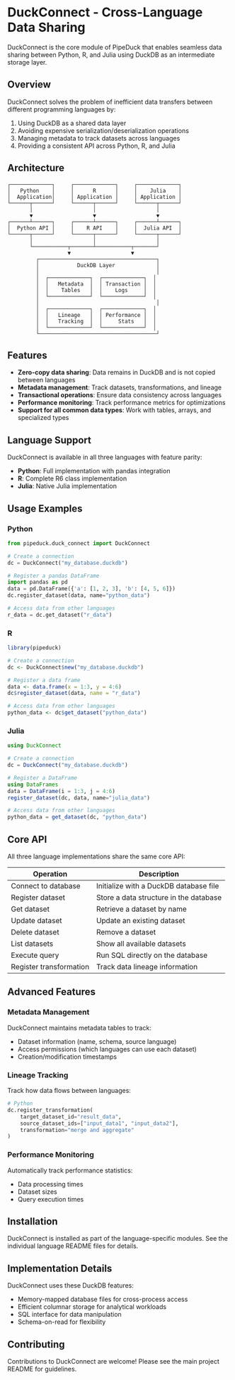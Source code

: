 # DuckConnect - Cross-Language Data Sharing

DuckConnect is the core module of PipeDuck that enables seamless data sharing between Python, R, and Julia using DuckDB as an intermediate storage layer.

## Overview

DuckConnect solves the problem of inefficient data transfers between different programming languages by:

1. Using DuckDB as a shared data layer
2. Avoiding expensive serialization/deserialization operations
3. Managing metadata to track datasets across languages
4. Providing a consistent API across Python, R, and Julia

## Architecture

```
┌─────────────┐     ┌─────────────┐     ┌─────────────┐
│   Python    │     │      R      │     │    Julia    │
│  Application│     │ Application │     │ Application │
└──────┬──────┘     └──────┬──────┘     └──────┬──────┘
       │                   │                   │
       ▼                   ▼                   ▼
┌──────┴──────┐     ┌──────┴──────┐     ┌──────┴──────┐
│  Python API │     │    R API    │     │  Julia API  │
└──────┬──────┘     └──────┬──────┘     └──────┬──────┘
       │                   │                   │
       └───────────┬───────┴───────────┬───────┘
                   ▼                   ▼
         ┌─────────────────────────────────────┐
         │            DuckDB Layer             │
         │                                     │
         │  ┌─────────────┐  ┌─────────────┐  │
         │  │   Metadata  │  │ Transaction │  │
         │  │    Tables   │  │    Logs     │  │
         │  └─────────────┘  └─────────────┘  │
         │                                     │
         │  ┌─────────────┐  ┌─────────────┐  │
         │  │   Lineage   │  │ Performance │  │
         │  │   Tracking  │  │     Stats   │  │
         │  └─────────────┘  └─────────────┘  │
         └─────────────────────────────────────┘
```

## Features

- **Zero-copy data sharing**: Data remains in DuckDB and is not copied between languages
- **Metadata management**: Track datasets, transformations, and lineage
- **Transactional operations**: Ensure data consistency across languages
- **Performance monitoring**: Track performance metrics for optimizations
- **Support for all common data types**: Work with tables, arrays, and specialized types

## Language Support

DuckConnect is available in all three languages with feature parity:

- **Python**: Full implementation with pandas integration
- **R**: Complete R6 class implementation
- **Julia**: Native Julia implementation

## Usage Examples

### Python

```python
from pipeduck.duck_connect import DuckConnect

# Create a connection
dc = DuckConnect("my_database.duckdb")

# Register a pandas DataFrame
import pandas as pd
data = pd.DataFrame({'a': [1, 2, 3], 'b': [4, 5, 6]})
dc.register_dataset(data, name="python_data")

# Access data from other languages
r_data = dc.get_dataset("r_data")
```

### R

```r
library(pipeduck)

# Create a connection
dc <- DuckConnect$new("my_database.duckdb")

# Register a data frame
data <- data.frame(x = 1:3, y = 4:6)
dc$register_dataset(data, name = "r_data")

# Access data from other languages
python_data <- dc$get_dataset("python_data")
```

### Julia

```julia
using DuckConnect

# Create a connection
dc = DuckConnect("my_database.duckdb")

# Register a DataFrame
using DataFrames
data = DataFrame(i = 1:3, j = 4:6)
register_dataset(dc, data, name="julia_data")

# Access data from other languages
python_data = get_dataset(dc, "python_data")
```

## Core API

All three language implementations share the same core API:

| Operation | Description |
|-----------|-------------|
| Connect to database | Initialize with a DuckDB database file |
| Register dataset | Store a data structure in the database |
| Get dataset | Retrieve a dataset by name |
| Update dataset | Update an existing dataset |
| Delete dataset | Remove a dataset |
| List datasets | Show all available datasets |
| Execute query | Run SQL directly on the database |
| Register transformation | Track data lineage information |

## Advanced Features

### Metadata Management

DuckConnect maintains metadata tables to track:
- Dataset information (name, schema, source language)
- Access permissions (which languages can use each dataset)
- Creation/modification timestamps

### Lineage Tracking

Track how data flows between languages:
```python
# Python
dc.register_transformation(
    target_dataset_id="result_data",
    source_dataset_ids=["input_data1", "input_data2"],
    transformation="merge and aggregate"
)
```

### Performance Monitoring

Automatically track performance statistics:
- Data processing times
- Dataset sizes
- Query execution times

## Installation

DuckConnect is installed as part of the language-specific modules. See the individual language README files for details.

## Implementation Details

DuckConnect uses these DuckDB features:
- Memory-mapped database files for cross-process access
- Efficient columnar storage for analytical workloads
- SQL interface for data manipulation
- Schema-on-read for flexibility

## Contributing

Contributions to DuckConnect are welcome! Please see the main project README for guidelines. 